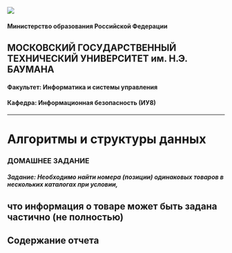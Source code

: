 ![](https://github.com/scorpy2013/Algorithms-and-Data-Structures-HW/blob/main/i.jpg)

#### Министерство образования Российской Федерации 
## МОСКОВСКИЙ ГОСУДАРСТВЕННЫЙ ТЕХНИЧЕСКИЙ УНИВЕРСИТЕТ им. Н.Э. БАУМАНА 
#### Факультет: Информатика и системы управления 
#### Кафедра: Информационная безопасность (ИУ8) 
---
# Алгоритмы и структуры данных 
### ДОМАШНЕЕ ЗАДАНИЕ  
##### Задание: Необходимо найти номера (позиции) одинаковых товаров в нескольких каталогах при условии, 
что информация о товаре может быть задана частично (не полностью) 
---
## Содержание отчета 

